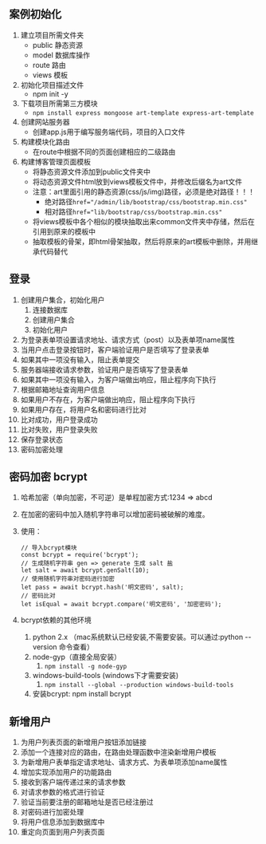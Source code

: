 ## 案例初始化
1. 建立项目所需文件夹
    * public 静态资源
    * model 数据库操作
    * route 路由
    * views 模板
2. 初始化项目描述文件
    * npm init -y
3. 下载项目所需第三方模块
    * `npm install express mongoose art-template express-art-template`
4. 创建网站服务器
    * 创建app.js用于编写服务端代码，项目的入口文件
5. 构建模块化路由
    * 在route中根据不同的页面创建相应的二级路由
6. 构建博客管理页面模板
    * 将静态资源文件添加到public文件夹中
    * 将动态资源文件html放到views模板文件中，并修改后缀名为art文件
    * 注意：art里面引用的静态资源(css/js/img)路径，必须是绝对路径！！！
        * 绝对路径`href="/admin/lib/bootstrap/css/bootstrap.min.css"`
        * 相对路径`href="lib/bootstrap/css/bootstrap.min.css"`
    * 将views模板中各个相似的模块抽取出来common文件夹中存储，然后在引用到原来的模板中
    * 抽取模板的骨架，即html骨架抽取，然后将原来的art模板中删除，并用继承代码替代
    
## 登录
1. 创建用户集合，初始化用户
    1. 连接数据库
    2. 创建用户集合
    3. 初始化用户
2. 为登录表单项设置请求地址、请求方式（post）以及表单项name属性
3. 当用户点击登录按钮时，客户端验证用户是否填写了登录表单 
4. 如果其中一项没有输入，阻止表单提交
5. 服务器端接收请求参数，验证用户是否填写了登录表单
6. 如果其中一项没有输入，为客户端做出响应，阻止程序向下执行
7. 根据邮箱地址查询用户信息
8. 如果用户不存在，为客户端做出响应，阻止程序向下执行 
9. 如果用户存在，将用户名和密码进行比对
10. 比对成功，用户登录成功
11. 比对失败，用户登录失败
12. 保存登录状态
13. 密码加密处理


## 密码加密 bcrypt
1. 哈希加密（单向加密，不可逆）是单程加密方式:1234 => abcd 
2. 在加密的密码中加入随机字符串可以增加密码被破解的难度。
3. 使用：

    ```
    // 导入bcrypt模块
    const bcrypt = require('bcrypt');
    // 生成随机字符串 gen => generate 生成 salt 盐
    let salt = await bcrypt.genSalt(10);
    // 使用随机字符串对密码进行加密
    let pass = await bcrypt.hash('明文密码', salt);
    // 密码比对
    let isEqual = await bcrypt.compare('明文密码', '加密密码');
    ```
4. bcrypt依赖的其他环境 
    1. python 2.x （mac系统默认已经安装,不需要安装。可以通过:python --version 命令查看）
    2. node-gyp（直接全局安装）
        1. `npm install -g node-gyp`
    3. windows-build-tools (windows下才需要安装)
        1. `npm install --global --production windows-build-tools`
    4. 安装bcrypt: npm install bcrypt

## 新增用户
1. 为用户列表页面的新增用户按钮添加链接
2. 添加一个连接对应的路由，在路由处理函数中渲染新增用户模板
3. 为新增用户表单指定请求地址、请求方式、为表单项添加name属性
4. 增加实现添加用户的功能路由
5. 接收到客户端传递过来的请求参数
6. 对请求参数的格式进行验证
7. 验证当前要注册的邮箱地址是否已经注册过
8. 对密码进行加密处理
9. 将用户信息添加到数据库中
10. 重定向页面到用户列表页面

